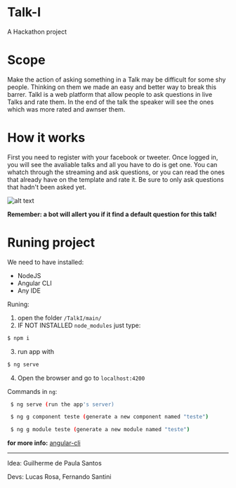 # Talk-I
A Hackathon project


# Scope
Make the action of asking something in a Talk may be difficult for some shy people. Thinking on them we made an easy and better way to break this barrer. TalkI is a web platform that allow people to ask questions in live Talks and rate them. In the end of the talk the speaker will see the ones which was more rated and awnser them.

# How it works
 First you need to register with your facebook or tweeter. Once logged in, you will see the avaliable talks and all you have to do is get one. You can whatch through the streaming and ask questions, or you can read the ones that already have on the template and rate it. Be sure to only ask questions that hadn't been asked yet.
 
![alt text](https://github.com/LucasE2996/Talk-I/blob/master/pictures/main%20app%20page.png)

**Remember: a bot will allert you if it find a default question for this talk!**



# Runing project
We need to have installed:
- NodeJS
- Angular CLI
- Any IDE


Runing:

1. open the folder `/TalkI/main/`
2. IF NOT INSTALLED `node_modules` just type:
 ```bash
 $ npm i
 ```
3. run app with 
 ```bash
 $ ng serve
 ```
4. Open the browser and go to `localhost:4200`

Commands in `ng`:
```bash 
 $ ng serve (run the app's server)
 ```
```bash
 $ ng g component teste (generate a new component named "teste")
```
```bash
 $ ng g module teste (generate a new module named "teste")
 ```

**for more info:** [angular-cli](https://github.com/angular/angular-cli)

----------------------------------
Idea: Guilherme de Paula Santos

Devs: Lucas Rosa, Fernando Santini
